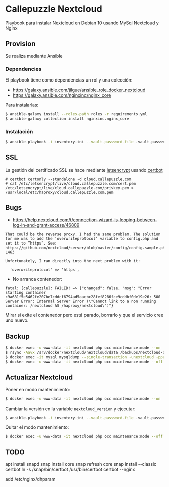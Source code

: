 Callepuzzle Nextcloud
================================
Playbook para instalar Nextcloud en Debian 10 usando MySql Nextcloud y Nginx

Provision
---------
Se realiza mediante Ansible

### Dependencies
El playbook tiene como dependencias un rol y una colección:
* https://galaxy.ansible.com/jilgue/ansible_role_docker_nextcloud
* https://galaxy.ansible.com/nginxinc/nginx_core

Para instalarlas:
```bash
$ ansible-galaxy install --roles-path roles -r requirements.yml
$ ansible-galaxy collection install nginxinc.nginx_core
```

### Instalación
```bash
$ ansible-playbook -i inventory.ini --vault-password-file .vault-password-file provision.yml
```

SSL
---
La gestión del certificado SSL se hace mediante [letsencrypt](https://letsencrypt.org) usando [certbot](https://certbot.eff.org/)
```
# certbot certonly --standalone -d cloud.callepuzzle.com
# cat /etc/letsencrypt/live/cloud.callepuzzle.com/cert.pem /etc/letsencrypt/live/cloud.callepuzzle.com/privkey.pem > /usr/local/etc/haproxy/cloud.callepuzzle.com.pem
```

Bugs
----

* https://help.nextcloud.com/t/connection-wizard-is-looping-between-log-in-and-grant-access/46809

```
That could be the reverse proxy. I had the same problem. The solution for me was to add the ‘overwriteprotocol’ variable to config.php and set it to “https”. See: https://github.com/nextcloud/server/blob/master/config/config.sample.php#L456-L463

Unfortunately, I ran directly into the next problem with it:

  'overwriteprotocol' => 'https',
```

* No arranca contenedor:

```
fatal: [callepuzzle]: FAILED! => {"changed": false, "msg": "Error starting container c9a681f5e5462fe207be7cddcf6794ad5aaebc28fef8286fce9cddbf0de19e26: 500 Server Error: Internal Server Error (\"Cannot link to a non running container: /nextcloud AS /haproxy/nextcloud\")"}
```

Mirar si exite el contenedor pero está parado, borrarlo y que el servicio cree uno nuevo.

Backup
------
```bash
$ docker exec -u www-data -it nextcloud php occ maintenance:mode --on
$ rsync -Aavx /srv/docker/nextcloud/nextcloud/data /backups/nextcloud-dirbkp_`date +"%Y%m%d"`/
$ docker exec -it mysql mysqldump --single-transaction -unextcloud -ppassword nextcloud_db > /backups/nextcloud-sqlbkp_`date +"%Y%m%d"`.bak
$ docker exec -u www-data -it nextcloud php occ maintenance:mode --off
```

Actualizar Nextcloud
--------------------
Poner en modo mantenimiento:
```bash
$ docker exec -u www-data -it nextcloud php occ maintenance:mode --on
```

Cambiar la versión en la variable `nextcloud_version` y ejecutar:
```bash
$ ansible-playbook -i inventory.ini --vault-password-file .vault-password-file provision.yml --tags run-nextcloud
```

Quitar el modo mantenimiento:
```bash
$ docker exec -u www-data -it nextcloud php occ maintenance:mode --off
```


## TODO

apt install snapd
snap install core
snap refresh core
snap install --classic certbot
ln -s /snap/bin/certbot /usr/bin/certbot
certbot --nginx


add /etc/nginx/dhparam
